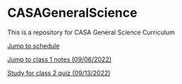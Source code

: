 # CASAGeneralScience
This is a repository for CASA General Science Curriculum

[Jump to schedule](/Schedule.md)

[Jump to class 1 notes (09/06/2022)](/Class1Notes.md)

[Study for class 2 quiz (09/13/2022)](/Class2Quiz.md)


